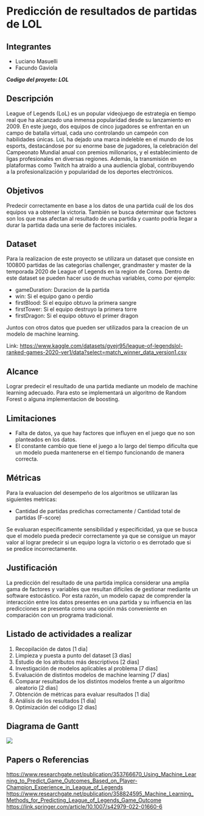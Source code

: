 # Predicción de resultados de partidas de LOL

## Integrantes
- Luciano Masuelli
- Facundo Gaviola

***Codigo del proyeto: LOL***

## Descripción
League of Legends (LoL) es un popular videojuego de estrategia en tiempo real que ha alcanzado una inmensa popularidad 
desde su lanzamiento en 2009. En este juego, dos equipos de cinco jugadores se enfrentan en un campo de batalla virtual, 
cada uno controlando un campeón con habilidades únicas. LoL ha dejado una marca indeleble en el mundo de los esports, 
destacándose por su enorme base de jugadores, la celebración del Campeonato Mundial anual con premios millonarios, y el 
establecimiento de ligas profesionales en diversas regiones. Además, la transmisión en plataformas como Twitch ha 
atraído a una audiencia global, contribuyendo a la profesionalización y popularidad de los deportes electrónicos.

## Objetivos
Predecir correctamente en base a los datos de una partida cuál de los dos equipos va a obtener la victoria. También se
busca determinar que factores son los que mas afectan al resultado de una partida y cuanto podria llegar a durar la 
partida dada una serie de factores iniciales.

## Dataset
Para la realizacion de este proyecto se utilizara un dataset que consiste en 100800 partidas de las categorias 
challenger, grandmaster y master de la temporada 2020 de League of Legends en la region de Corea. Dentro de este dataset
se pueden hacer uso de muchas variables, como por ejemplo:
- gameDuration: Duracion de la partida
- win: Si el equipo gano o perdio
- firstBlood: Si el equipo obtuvo la primera sangre
- firstTower: Si el equipo destruyo la primera torre
- firstDragon: Si el equipo obtuvo el primer dragon

Juntos con otros datos que pueden ser utilizados para la creacion de un modelo de machine learning.

Link:
https://www.kaggle.com/datasets/gyejr95/league-of-legendslol-ranked-games-2020-ver1/data?select=match_winner_data_version1.csv

## Alcance
Lograr predecir el resultado de una partida mediante un modelo de machine learning adecuado. Para esto se implementará 
un algoritmo de Random Forest o alguna implementacion de boosting.

## Limitaciones
- Falta de datos, ya que hay factores que influyen en el juego que no son planteados en los datos.
- El constante cambio que tiene el juego a lo largo del tiempo dificulta que un modelo pueda mantenerse en el tiempo 
funcionando de manera correcta.

## Métricas
Para la evaluacion del desempeño de los algoritmos se utilizaran las siguientes metricas:
* Cantidad de partidas predichas correctamente / Cantidad total de partidas (F-score)

Se evaluaran especificamente sensibilidad y especificidad, ya que se busca que el modelo pueda predecir correctamente ya
que se consigue un mayor valor al lograr predecir si un equipo logra la victorio o es derrotado que si se predice
incorrectamente.

## Justificación
La predicción del resultado de una partida implica considerar una amplia gama de factores y variables que resultan 
difíciles de gestionar mediante un software estocástico. Por esta razón, un modelo capaz de comprender la interacción 
entre los datos presentes en una partida y su influencia en las predicciones se presenta como una opción más conveniente 
en comparación con un programa tradicional.

## Listado de actividades a realizar
1. Recopilación de datos [1 dia]
2. Limpieza y puesta a punto del dataset [3 dias]
3. Estudio de los atributos más descriptivos [2 dias]
4. Investigación de modelos aplicables al problema [7 dias]
5. Evaluación de distintos modelos de machine learning [7 dias]
6. Comparar resultados de los distintos modelos frente a un algoritmo aleatorio [2 dias]
7. Obtención de métricas para evaluar resultados [1 dia]
8. Análisis de los resultados [1 dia]
9. Optimización del código [2 dias]

## Diagrama de Gantt
![](C:\Users\Facu\PycharmProjects\ia-uncuyo-2023\proyecto_final\diagrama_gantt.png)


## Papers o Referencias
https://www.researchgate.net/publication/353766670_Using_Machine_Learning_to_Predict_Game_Outcomes_Based_on_Player-Champion_Experience_in_League_of_Legends
https://www.researchgate.net/publication/358824595_Machine_Learning_Methods_for_Predicting_League_of_Legends_Game_Outcome
https://link.springer.com/article/10.1007/s42979-022-01660-6
